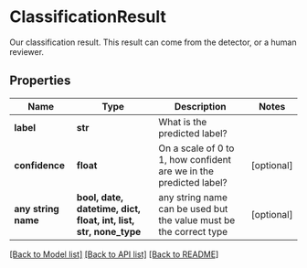 # ClassificationResult

Our classification result. This result can come from the detector, or a human reviewer.

## Properties
Name | Type | Description | Notes
------------ | ------------- | ------------- | -------------
**label** | **str** | What is the predicted label? | 
**confidence** | **float** | On a scale of 0 to 1, how confident are we in the predicted label? | [optional] 
**any string name** | **bool, date, datetime, dict, float, int, list, str, none_type** | any string name can be used but the value must be the correct type | [optional]

[[Back to Model list]](../README.md#documentation-for-models) [[Back to API list]](../README.md#documentation-for-api-endpoints) [[Back to README]](../README.md)



